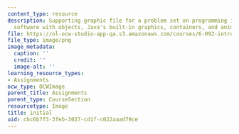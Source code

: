 ```yaml
---
content_type: resource
description: Supporting graphic file for a problem set on programming in Java, building
  software with objects, Java's built-in graphics, containers, and animation.
file: https://ol-ocw-studio-app-qa.s3.amazonaws.com/courses/6-092-introduction-to-programming-in-java-january-iap-2010/cbc6b7f33feb3027cd1fc022aaad79ce_initial.png
file_type: image/png
image_metadata:
  caption: ''
  credit: ''
  image-alt: ''
learning_resource_types:
- Assignments
ocw_type: OCWImage
parent_title: Assignments
parent_type: CourseSection
resourcetype: Image
title: initial
uid: cbc6b7f3-3feb-3027-cd1f-c022aaad79ce
---
```

